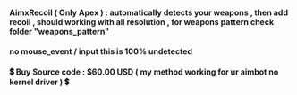 #### AimxRecoil ( Only Apex ) : automatically detects your weapons , then add recoil , should working with all resolution , for weapons pattern check folder "weapons_pattern"
#### no mouse_event / input this is 100% undetected
#### 💲 Buy Source code : $60.00 USD ( my method working for ur aimbot no kernel driver ) 💲
